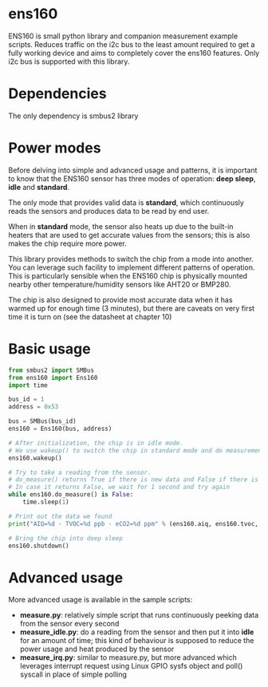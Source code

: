 # ens160
ENS160 is small python library and companion measurement example scripts. Reduces traffic on the i2c bus to the least amount required to get a fully working device and aims to completely cover the ens160 features.
Only i2c bus is supported with this library.

# Dependencies
The only dependency is smbus2 library

# Power modes

Before delving into simple and advanced usage and patterns, it is important to know that the ENS160 sensor has three modes of operation: **deep sleep**, **idle** and **standard**. 

The only mode that provides valid data is **standard**, which continuously reads the sensors and produces data to be read by end user.

When in **standard** mode, the sensor also heats up due to the built-in heaters that are used to get accurate values from the sensors; this is also makes the chip require more power.

This library provides methods to switch the chip from a mode into another. You can leverage such facility to implement different patterns of operation. This is particularly sensible when the ENS160 chip is physically mounted nearby other temperature/humidity sensors like AHT20 or BMP280.

The chip is also designed to provide most accurate data when it has warmed up for enough time (3 minutes), but there are caveats on very first time it is turn on (see the datasheet at chapter 10) 

# Basic usage

```python
from smbus2 import SMBus
from ens160 import Ens160
import time

bus_id = 1
address = 0x53

bus = SMBus(bus_id)
ens160 = Ens160(bus, address)

# After initialization, the chip is in idle mode.
# We use wakeup() to switch the chip in standard mode and do measurements
ens160.wakeup()

# Try to take a reading from the sensor. 
# do_measure() returns True if there is new data and False if there is no new data.
# In case it returns False, we wait for 1 second and try again 
while ens160.do_measure() is False:
    time.sleep(1)   

# Print out the data we found
print("AIQ=%d - TVOC=%d ppb - eCO2=%d ppm" % (ens160.aiq, ens160.tvoc, ens160.eco2))

# Bring the chip into deep sleep
ens160.shutdown()

```

# Advanced usage

More advanced usage is available in the sample scripts:

- **measure.py**: relatively simple script that runs continuously peeking data from the sensor every second
- **measure_idle.py**: do a reading from the sensor and then put it into **idle** for an amount of time; this kind of behaviour is supposed to reduce the power usage and heat produced by the sensor
- **measure_irq.py**: similar to measure.py, but more advanced which leverages interrupt request using Linux GPIO sysfs object and poll() syscall in place of simple polling